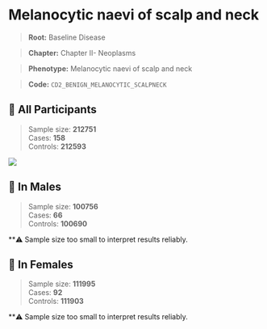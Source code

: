 # Melanocytic naevi of scalp and neck

> **Root:** Baseline Disease  

> **Chapter:** Chapter II- Neoplasms  

> **Phenotype:** Melanocytic naevi of scalp and neck  

> **Code:** `CD2_BENIGN_MELANOCYTIC_SCALPNECK`

## 🧪 All Participants  
> Sample size: **212751**  
> Cases: **158**  
> Controls: **212593**
<img src="/Disease/Figures/ALL/Baseline/CD2_BENIGN_MELANOCYTIC_SCALPNECK.png"/>
<CsvTable src="/Disease_Data/ALL/Baseline/LG_CD2_BENIGN_MELANOCYTIC_SCALPNECK.csv" label="🔍 View full results" />

## 👨 In Males  
> Sample size: **100756**  
> Cases: **66**  
> Controls: **100690**

**⚠️ Sample size too small to interpret results reliably.

## 👩 In Females  
> Sample size: **111995**  
> Cases: **92**  
> Controls: **111903**

**⚠️ Sample size too small to interpret results reliably.
